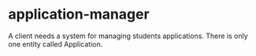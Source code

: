 # application-manager
A client needs a system for managing students applications. There is only one entity called Application.
